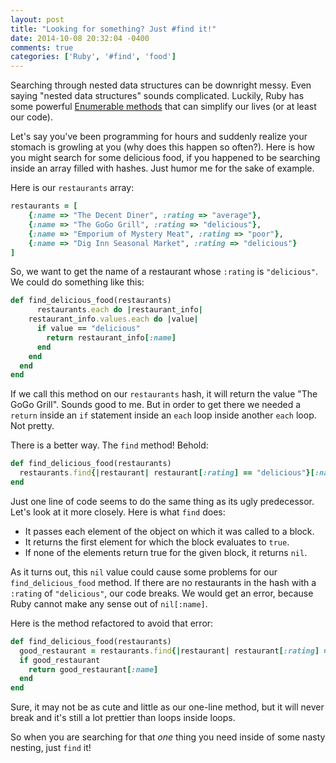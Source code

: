 ```yaml
---
layout: post
title: "Looking for something? Just #find it!"
date: 2014-10-08 20:32:04 -0400
comments: true
categories: ['Ruby', '#find', 'food']
---
```


Searching through nested data structures can be downright messy. Even saying "nested data structures" sounds complicated. Luckily, Ruby has some powerful [Enumerable methods](http://www.ruby-doc.org/core-2.1.3/Enumerable.html) that can simplify our lives (or at least our code).

Let's say you've been programming for hours and suddenly realize your stomach is growling at you (why does this happen so often?). Here is how you might search for some delicious food, if you happened to be searching inside an array filled with hashes. Just humor me for the sake of example.

Here is our `restaurants` array:

```ruby find_delicious_food.rb
restaurants = [
	{:name => "The Decent Diner", :rating => "average"}, 
	{:name => "The GoGo Grill", :rating => "delicious"}, 
	{:name => "Emporium of Mystery Meat", :rating => "poor"},  
	{:name => "Dig Inn Seasonal Market", :rating => "delicious"}
]
```
So, we want to get the name of a restaurant whose `:rating` is `"delicious"`. We could do something like this:

```ruby
def find_delicious_food(restaurants)
	  restaurants.each do |restaurant_info|
    restaurant_info.values.each do |value|
      if value == "delicious"
        return restaurant_info[:name]
      end
    end
  end
end
```

If we call this method on our `restaurants` hash, it will return the value "The GoGo Grill". Sounds good to me. But in order to get there we needed a `return` inside an `if` statement inside an `each` loop inside another `each` loop. Not pretty.

There is a better way. The `find` method! Behold:

```ruby
def find_delicious_food(restaurants)
  restaurants.find{|restaurant| restaurant[:rating] == "delicious"}[:name]
end
```

Just one line of code seems to do the same thing as its ugly predecessor. Let's look at it more closely. Here is what `find` does:

* It passes each element of the object on which it was called to a block.
* It returns the first element for which the block evaluates to `true`.
* If none of the elements return true for the given block, it returns `nil`.

As it turns out, this `nil` value could cause some problems for our `find_delicious_food` method. If there are no restaurants in the hash with a `:rating` of `"delicious"`, our code breaks. We would get an error, because Ruby cannot make any sense out of `nil[:name]`.

Here is the method refactored to avoid that error:

```ruby
def find_delicious_food(restaurants)
  good_restaurant = restaurants.find{|restaurant| restaurant[:rating] == "delicious"}
  if good_restaurant
    return good_restaurant[:name]
  end
end
```

Sure, it may not be as cute and little as our one-line method, but it will never break and it's still a lot prettier than loops inside loops. 

So when you are searching for that *one* thing you need inside of some nasty nesting, just `find` it!

